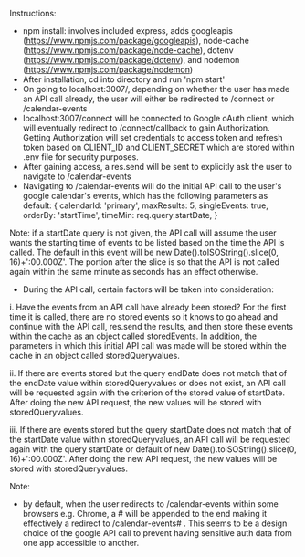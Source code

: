 Instructions:
- npm install: involves included express, adds googleapis (https://www.npmjs.com/package/googleapis), node-cache (https://www.npmjs.com/package/node-cache), dotenv (https://www.npmjs.com/package/dotenv), and nodemon (https://www.npmjs.com/package/nodemon)
- After installation, cd into directory and run 'npm start'
- On going to localhost:3007/, depending on whether the user has made an API call already, the user will either be redirected to /connect or /calendar-events
- localhost:3007/connect will be connected to Google oAuth client, which will eventually redirect to /connect/callback to gain Authorization. Getting Authorization will set credentials to access token and refresh token based on CLIENT_ID and CLIENT_SECRET which are stored within .env file for security purposes.
- After gaining access, a res.send will be sent to explicitly ask the user to navigate to /calendar-events
- Navigating to /calendar-events will do the initial API call to the user's google calendar's events, which has the following parameters as default:
{
  calendarId: 'primary',
  maxResults: 5,
  singleEvents: true,
  orderBy: 'startTime',
  timeMin: req.query.startDate,
}

Note: if a startDate query is not given, the API call will assume the user wants the starting time of events to be listed based on the time the API is called. The default in this event will be new Date().toISOString().slice(0, 16)+':00.000Z'. The portion after the slice is so that the API is not called again within the same minute as seconds has an effect otherwise.

- During the API call, certain factors will be taken into consideration:

i.  Have the events from an API call have already been stored? For the first time it is called, there are no stored events so it knows to go ahead and continue with the API call, res.send the results, and then store these events within the cache as an object called storedEvents. In addition, the parameters in which this initial API call was made will be stored within the cache in an object called storedQueryvalues.

 ii.  If there are events stored but the query endDate does not match that of the endDate value within storedQueryvalues or does not exist, an API call will be requested again with the criterion of the stored value of startDate. After doing the new API request, the new values will be stored with storedQueryvalues.

 iii. If there are events stored but the query startDate does not match that of the startDate value within storedQueryvalues, an API call will be requested again with the query startDate or default of new Date().toISOString().slice(0, 16)+':00.000Z'. After doing the new API request, the new values will be stored with storedQueryvalues.

Note:
- by default, when the user redirects to /calendar-events within some browsers e.g. Chrome, a # will be appended to the end making it effectively a redirect to /calendar-events# . This seems to be a design choice of the google API call to prevent having sensitive auth data from one app accessible to another.
